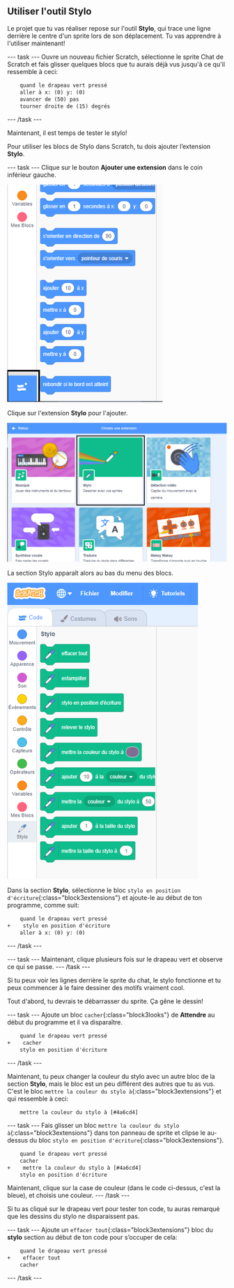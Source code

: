 ## Utiliser l'outil Stylo

Le projet que tu vas réaliser repose sur l'outil **Stylo**, qui trace une ligne derrière le centre d'un sprite lors de son déplacement. Tu vas apprendre à l'utiliser maintenant!

--- task --- Ouvre un nouveau fichier Scratch, sélectionne le sprite Chat de Scratch et fais glisser quelques blocs que tu aurais déjà vus jusqu'à ce qu'il ressemble à ceci:

```blocks3
    quand le drapeau vert pressé
    aller à x: (0) y: (0)
    avancer de (50) pas
    tourner droite de (15) degrés
```

--- /task ---

Maintenant, il est temps de tester le stylo!

Pour utiliser les blocs de Stylo dans Scratch, tu dois ajouter l’extension **Stylo**.

--- task --- Clique sur le bouton **Ajouter une extension** dans le coin inférieur gauche.

![ajouter le bouton extension surligné](images/add-extension-annotated.png)

Clique sur l'extension **Stylo** pour l'ajouter.

![extension de stylo surlignée](images/click-pen-annotated.png)

La section Stylo apparaît alors au bas du menu des blocs.

![blocs d'extension de stylo](images/pen-extension-blocks.png)

Dans la section **Stylo**, sélectionne le bloc `stylo en position d'écriture`{:class="block3extensions"} et ajoute-le au début de ton programme, comme suit:

```blocks3
    quand le drapeau vert pressé
+    stylo en position d'écriture
    aller à x: (0) y: (0)
```

--- /task ---

--- task --- Maintenant, clique plusieurs fois sur le drapeau vert et observe ce qui se passe. --- /task ---

Si tu peux voir les lignes derrière le sprite du chat, le stylo fonctionne et tu peux commencer à le faire dessiner des motifs vraiment cool.

Tout d'abord, tu devrais te débarrasser du sprite. Ça gêne le dessin!

--- task --- Ajoute un bloc `cacher`{:class="block3looks"} de **Attendre** au début du programme et il va disparaître.

```blocks3
    quand le drapeau vert pressé
+    cacher
    stylo en position d'écriture
```

--- /task ---

Maintenant, tu peux changer la couleur du stylo avec un autre bloc de la section **Stylo**, mais le bloc est un peu différent des autres que tu as vus. C'est le bloc `mettre la couleur du stylo à`{:class="block3extensions"} et qui ressemble à ceci:

```blocks3
    mettre la couleur du stylo à [#4a6cd4]
```

--- task --- Fais glisser un bloc `mettre la couleur du stylo à`{:class="block3extensions"} dans ton panneau de sprite et clipse le au- dessus du bloc `stylo en position d'écriture`{:class="block3extensions"}.

```blocks3
    quand le drapeau vert pressé
    cacher
+    mettre la couleur du stylo à [#4a6cd4]
    stylo en position d'écriture
```

Maintenant, clique sur la case de couleur (dans le code ci-dessus, c'est la bleue), et choisis une couleur. --- /task ---

Si tu as cliqué sur le drapeau vert pour tester ton code, tu auras remarqué que les dessins du stylo ne disparaissent pas.

--- task --- Ajoute un `effacer tout`{:class="block3extensions"} bloc du **stylo** section au début de ton code pour s’occuper de cela:

```blocks3
    quand le drapeau vert pressé
+    effacer tout
    cacher
```

--- /task ---
